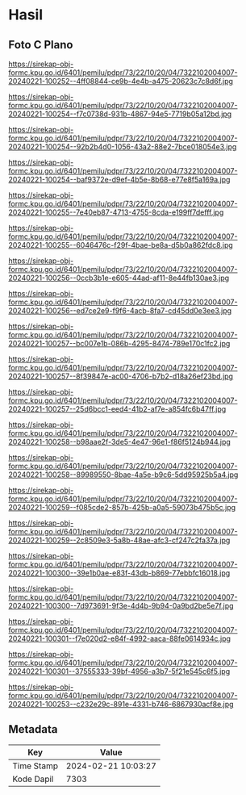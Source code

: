 # Hasil

## Foto C Plano

https://sirekap-obj-formc.kpu.go.id/6401/pemilu/pdpr/73/22/10/20/04/7322102004007-20240221-100252--4ff08844-ce9b-4e4b-a475-20623c7c8d6f.jpg

https://sirekap-obj-formc.kpu.go.id/6401/pemilu/pdpr/73/22/10/20/04/7322102004007-20240221-100254--f7c0738d-931b-4867-94e5-7719b05a12bd.jpg

https://sirekap-obj-formc.kpu.go.id/6401/pemilu/pdpr/73/22/10/20/04/7322102004007-20240221-100254--92b2b4d0-1056-43a2-88e2-7bce018054e3.jpg

https://sirekap-obj-formc.kpu.go.id/6401/pemilu/pdpr/73/22/10/20/04/7322102004007-20240221-100254--baf9372e-d9ef-4b5e-8b68-e77e8f5a169a.jpg

https://sirekap-obj-formc.kpu.go.id/6401/pemilu/pdpr/73/22/10/20/04/7322102004007-20240221-100255--7e40eb87-4713-4755-8cda-e199ff7defff.jpg

https://sirekap-obj-formc.kpu.go.id/6401/pemilu/pdpr/73/22/10/20/04/7322102004007-20240221-100255--6046476c-f29f-4bae-be8a-d5b0a862fdc8.jpg

https://sirekap-obj-formc.kpu.go.id/6401/pemilu/pdpr/73/22/10/20/04/7322102004007-20240221-100256--0ccb3b1e-e605-44ad-af11-8e44fb130ae3.jpg

https://sirekap-obj-formc.kpu.go.id/6401/pemilu/pdpr/73/22/10/20/04/7322102004007-20240221-100256--ed7ce2e9-f9f6-4acb-8fa7-cd45dd0e3ee3.jpg

https://sirekap-obj-formc.kpu.go.id/6401/pemilu/pdpr/73/22/10/20/04/7322102004007-20240221-100257--bc007e1b-086b-4295-8474-789e170c1fc2.jpg

https://sirekap-obj-formc.kpu.go.id/6401/pemilu/pdpr/73/22/10/20/04/7322102004007-20240221-100257--8f39847e-ac00-4706-b7b2-d18a26ef23bd.jpg

https://sirekap-obj-formc.kpu.go.id/6401/pemilu/pdpr/73/22/10/20/04/7322102004007-20240221-100257--25d6bcc1-eed4-41b2-af7e-a854fc6b47ff.jpg

https://sirekap-obj-formc.kpu.go.id/6401/pemilu/pdpr/73/22/10/20/04/7322102004007-20240221-100258--b98aae2f-3de5-4e47-96e1-f86f5124b944.jpg

https://sirekap-obj-formc.kpu.go.id/6401/pemilu/pdpr/73/22/10/20/04/7322102004007-20240221-100258--89989550-8bae-4a5e-b9c6-5dd95925b5a4.jpg

https://sirekap-obj-formc.kpu.go.id/6401/pemilu/pdpr/73/22/10/20/04/7322102004007-20240221-100259--f085cde2-857b-425b-a0a5-59073b475b5c.jpg

https://sirekap-obj-formc.kpu.go.id/6401/pemilu/pdpr/73/22/10/20/04/7322102004007-20240221-100259--2c8509e3-5a8b-48ae-afc3-cf247c2fa37a.jpg

https://sirekap-obj-formc.kpu.go.id/6401/pemilu/pdpr/73/22/10/20/04/7322102004007-20240221-100300--39e1b0ae-e83f-43db-b869-77ebbfc16018.jpg

https://sirekap-obj-formc.kpu.go.id/6401/pemilu/pdpr/73/22/10/20/04/7322102004007-20240221-100300--7d973691-9f3e-4d4b-9b94-0a9bd2be5e7f.jpg

https://sirekap-obj-formc.kpu.go.id/6401/pemilu/pdpr/73/22/10/20/04/7322102004007-20240221-100301--f7e020d2-e84f-4992-aaca-88fe0614934c.jpg

https://sirekap-obj-formc.kpu.go.id/6401/pemilu/pdpr/73/22/10/20/04/7322102004007-20240221-100301--37555333-39bf-4956-a3b7-5f21e545c6f5.jpg

https://sirekap-obj-formc.kpu.go.id/6401/pemilu/pdpr/73/22/10/20/04/7322102004007-20240221-100253--c232e29c-891e-4331-b746-6867930acf8e.jpg


## Metadata

| Key        | Value               |
| ---------- | ------------------- |
| Time Stamp | 2024-02-21 10:03:27 |
| Kode Dapil | 7303                |



